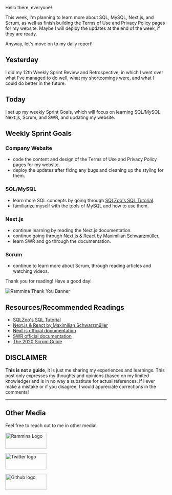 Hello there, everyone!

This week, I'm planning to learn more about SQL, MySQL, Next.js, and Scrum, as well as finish building the Terms of Use and Privacy Policy pages for my website. Maybe I will deploy the updates at the end of the week, if they are ready.

Anyway, let's move on to my daily report!

## Yesterday

I did my 12th Weekly Sprint Review and Retrospective, in which I went over what I've managed to do well, what my shortcomings were, and what I could do better in the future.

## Today

I set up my weekly Sprint Goals, which will focus on learning SQL/MySQL Next.js, Scrum, and SWR, and updating my website.

## Weekly Sprint Goals

### Company Website

- code the content and design of the Terms of Use and Privacy Policy pages for my website.
- deploy the updates after fixing any bugs and cleaning up the styling for them.

### SQL/MySQL

- learn more SQL concepts by going through [SQLZoo's SQL Tutorial](https://sqlzoo.net/wiki/SQL_Tutorial).
- familiarize myself with the tools of MySQL and how to use them.

### Next.js

- continue learning by reading the Next.js documentation.
- continue going through [Next.js & React by Maximilian Schwarzmüller](https://www.udemy.com/course/nextjs-react-the-complete-guide/).
- learn SWR and go through the documentation.

### Scrum

- continue to learn more about Scrum, through reading articles and watching videos.

Thank you for reading! Have a good day!

![Rammina Thank You Banner](https://dev-to-uploads.s3.amazonaws.com/uploads/articles/x9ayfxxxaz2g2hfcqbsk.png)

## Resources/Recommended Readings

- [SQLZoo's SQL Tutorial](https://sqlzoo.net/wiki/SQL_Tutorial)
- [Next.js & React by Maximilian Schwarzmüller](https://www.udemy.com/course/nextjs-react-the-complete-guide/)
- [Next.js official documentation](https://nextjs.org/docs/getting-started)
- [SWR official documentation](https://swr.vercel.app/)
- [The 2020 Scrum Guide](https://scrumguides.org/scrum-guide.html)

## DISCLAIMER

**This is not a guide**, it is just me sharing my experiences and learnings. This post only expresses my thoughts and opinions (based on my limited knowledge) and is in no way a substitute for actual references. If I ever make a mistake or if you disagree, I would appreciate corrections in the comments!

<hr />

## Other Media

Feel free to reach out to me in other media!

<span><a target="_blank" href="https://www.rammina.com"><img src="https://res.cloudinary.com/rammina/image/upload/v1638444046/rammina-button-128_x9ginu.png" alt="Rammina Logo" width="128" height="50"/></a></span>

<span><a target="_blank" href="https://twitter.com/RamminaR"><img src="https://res.cloudinary.com/rammina/image/upload/v1636792959/twitter-logo_laoyfu_pdbagm.png" alt="Twitter logo" width="128" height="50"/></a></span>

<span><a target="_blank" href="https://github.com/Rammina"><img src="https://res.cloudinary.com/rammina/image/upload/v1636795051/GitHub-Emblem2_epcp8r.png" alt="Github logo" width="128" height="50"/></a></span>

